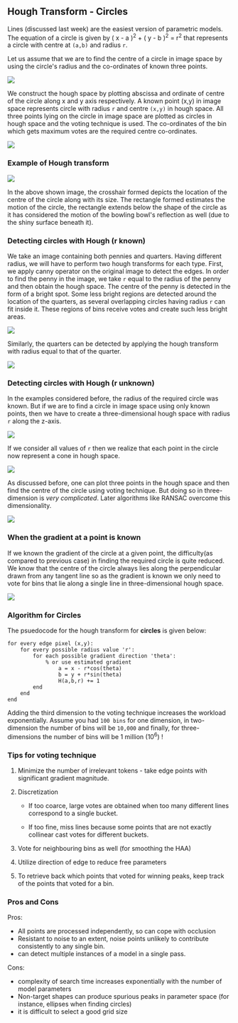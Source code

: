 ## Hough Transform - Circles

Lines (discussed last week) are the easiest version of parametric models. The equation of a circle is given by ( x - a )<sup>2</sup> + ( y - b )<sup>2</sup> = r<sup>2</sup> that represents a circle with centre at `(a,b)` and radius `r`. 

Let us assume that we are to find the centre of a circle in image space by using the circle's radius and the co-ordinates of known three points.

![](./img/img01.png)

 We construct the hough space by plotting abscissa and ordinate of centre of the circle along x and y axis respectively. A known point (x,y) in image space represents circle with radius `r` and centre `(x,y)` in hough space. All three points lying on the circle in image space are plotted as circles in hough space and the voting technique is used. The co-ordinates of the bin which gets maximum votes are the required centre co-ordinates. 

 ![](./img/img02.png)

### Example of Hough transform

![](./img/example.png)

In the above shown image, the crosshair formed depicts the location of the centre of the circle along with its size. The rectangle formed estimates the motion of the circle, the rectangle extends below the shape of the circle as it has considered the motion of the bowling bowl's reflection as well (due to the shiny surface beneath it).

### Detecting circles with Hough (r known)

We take an image containing both pennies and quarters. Having different radius, we will have to perform two hough transforms for each type. First, we apply canny operator on the original image to detect the edges. In order to find the penny in the image, we take `r` equal to the radius of the penny and then obtain the hough space. The centre of the penny is detected in the form of a bright spot. Some less bright regions are detected around the location of the quarters, as several overlapping circles having radius `r` can fit inside it. These regions of bins receive votes and create such less bright areas.

![](./img/penny.png)

Similarly, the quarters can be detected by applying the hough transform with radius equal to that of the quarter.

![](./img/quarter.png)

### Detecting circles with Hough (r unknown)

In the examples considered before, the radius of the required circle was known. But if we are to find a circle in image space using only known points, then we have to create a three-dimensional hough space with radius `r` along the z-axis.

![](./img/unknownr.png)

If we consider all values of `r` then we realize that each point in the circle now represent a cone in hough space.

![](./img/cone.png)

As discussed before, one can plot three points in the hough space and then find the centre of the circle using voting technique. But doing so in three-dimension is *very complicated*. Later algorithms like RANSAC overcome this dimensionality.

![](./img/hard.png)

### When the gradient at a point is known

If we known the gradient of the circle at a given point, the difficulty(as compared to previous case) in finding the required circle is quite reduced. We know that the centre of the circle always lies along the perpendicular drawn from any tangent line so as the gradient is known we only need to vote for bins that lie along a single line in three-dimensional hough space.

![](./img/gradient.png)

### Algorithm for Circles

The psuedocode for the hough transform for **circles** is given below:

```
for every edge pixel (x,y):
    for every possible radius value 'r':
        for each possible gradient direction 'theta':
            % or use estimated gradient
                a = x - r*cos(theta)
                b = y + r*sin(theta)
                H(a,b,r) += 1
        end
    end
end
```

Adding the third dimension to the voting technique increases the workload exponentially. Assume you had `100 bins` for one dimension, in two-dimension the number of bins will be `10,000` and finally, for three-dimensions the number of bins will be 1 million (10<sup>6</sup>) !

### Tips for voting technique

1. Minimize the number of irrelevant tokens - take edge points with significant gradient magnitude.

2. Discretization
    * If too coarce, large votes are obtained when too many different lines correspond to a single bucket.

    * If too fine, miss lines because some points that are not exactly collinear cast votes for different buckets.

3. Vote for neighbouring bins as well (for smoothing the HAA)

4. Utilize direction of edge to reduce free parameters

5. To retrieve back which points that voted for winning peaks, keep track of the points that voted for a bin.

### Pros and Cons

Pros:
* All points are processed independently, so can cope with occlusion
* Resistant to noise to an extent, noise points unlikely to contribute consistently to any single bin.
* can detect multiple instances of a model in a single pass.

Cons:
* complexity of search time increases exponentially with the number of model parameters
* Non-target shapes can produce spurious peaks in parameter space (for instance, ellipses when finding circles)
* it is difficult to select a good grid size










